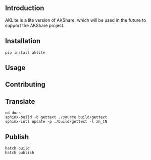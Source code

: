 ## Introduction

AKLite is a lite version of AKShare, which will be used in the future to support the AKShare project.

## Installation

```shell
pip install aklite
```

## Usage



## Contributing

## Translate

```shell
cd docs
sphinx-build -b gettext ./source build/gettext
sphinx-intl update -p ./build/gettext -l zh_CN
```

## Publish

```shell
hatch build
hatch publish
```


